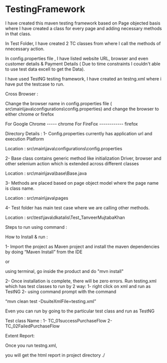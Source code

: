 # TestingFramework

I have created this maven testing framework based on Page objected basis where I have created a class for every page and adding necessary methods in that class.

In Test Folder, I have created 2 TC classes from where I call the methods of nnecessary action.

In config.properties file , I have listed website URL, browser and even customer details & Payment Details ( Due to time constraints I couldn't able to use test data excell to get the Data).

I have used TestNG testing framework, I have created an testng.xml where i have put the testcase to run.


Cross Browser :

Change the browser name in config.properties file ( src\main\java\configurations\config.properties) and change the browser to either chrome or firefox

For Google Chrome ----- chrome
For FireFox ------------ firefox


Directory Details :
1- Config.properties currently has application url and execution Platform

Location : src\main\java\configurations\config.properties


2- Base class contains generic method like initialization Driver, browser and
other selenium action which is extended across different classes


Location : src\main\java\base\Base.java


3- Methods are placed based on page object model where the page name is
class name.


Location : src\main\java\pages


4- Test folder has main test case where we are calling other methods.


Location : src\test\java\dkatalis\Test_TanveerMujtabaKhan

Steps to run using command :

How to Install & run :

1- Import the project as Maven project and install the maven dependencies by
doing “Maven Install” from the IDE

or

using terminal, go inside the product and do "mvn install"


2- Once installation is complete, there will be zero errors.
Run testing.xml which has test classes to run by 2 way:
1- right click on xml and run as TestNG
2- using command prompt with the command

“mvn clean test -DsuiteXmlFile=testing.xml”


Even you can run by going to the particular test class and run as TestNG

Test class Name :
1- TC_01successPurchaseFlow
2- TC_02FailedPurchaseFlow

Extent Report:

Once you run testng.xml,

you will get the html report in project directory ./
